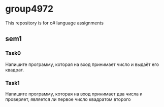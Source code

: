 # group4972
This repository is for c# language assignments

## sem1

### Task0 

Напишите программу, которая на вход принимает число и выдаёт его квадрат.

### Task1

Напишите программу, которая на вход принимает два числа и проверяет, является ли первое число квадратом второго